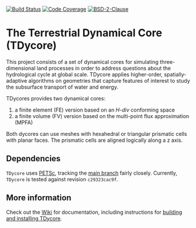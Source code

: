 [![Build Status](https://github.com/TDycores-Project/TDycore/workflows/auto_pr_test/badge.svg)](https://github.com/TDycores-Project/TDycore/actions)
[![Code Coverage](https://codecov.io/gh/TDycores-Project/TDycore/branch/master/graph/badge.svg)](https://codecov.io/gh/TDycores-Project/TDycore)
[![BSD-2-Clause](https://img.shields.io/badge/License-BSD%202--Clause-orange.svg)](https://opensource.org/licenses/BSD-2-Clause)

# The Terrestrial Dynamical Core (TDycore)

This project consists of a set of dynamical cores for simulating
three-dimensional land processes in order to address questions about the
hydrological cycle at global scale. TDycore applies higher-order,
spatially-adaptive algorithms on geometries that capture features of interest
to study the subsurface transport of water and energy.

TDycores provides two dynamical cores:

1. a finite element (FE) version based on an _H-div_ conforming space
2. a finite volume (FV) version based on the multi-point flux approximation
   (MPFA)

Both dycores can use meshes with hexahedral or triangular prismatic cells
with planar faces. The prismatic cells are aligned logically along a z axis.

## Dependencies

`TDycore` uses [PETSc](https://petsc.org/release/), tracking the
[main branch](https://gitlab.com/petsc/petsc) fairly closely. Currently,
`TDycore` is tested against revision `c29323cac9f`.

## More information

Check out the [Wiki](https://github.com/TDycores-Project/TDycore/wiki) for
documentation, including instructions for
[building and installing TDycore](https://github.com/TDycores-Project/TDycore/wiki/Building-and-Installing-TDycore).
